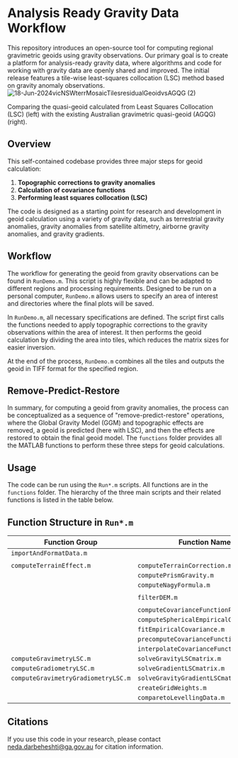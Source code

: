 # Analysis Ready Gravity Data Workflow

This repository introduces an open-source tool for computing regional gravimetric geoids using gravity observations. Our primary goal is to create a platform for analysis-ready gravity data, where algorithms and code for working with gravity data are openly shared and improved. The initial release features a tile-wise least-squares collocation (LSC) method based on gravity anomaly observations.
![18-Jun-2024vicNSWterrMosaicTilesresidualGeoidvsAGQG (2)](https://github.com/user-attachments/assets/4444d059-cf1b-411a-8b2a-2196175c7f08)

Comparing the quasi-geoid calculated from Least Squares Collocation (LSC) (left) with the existing Australian gravimetric quasi-geoid (AGQG) (right). 
## Overview

This self-contained codebase provides three major steps for geoid calculation:
1. **Topographic corrections to gravity anomalies**
2. **Calculation of covariance functions**
3. **Performing least squares collocation (LSC)**

The code is designed as a starting point for research and development in geoid calculation using a variety of gravity data, such as terrestrial gravity anomalies, gravity anomalies from satellite altimetry, airborne gravity anomalies, and gravity gradients.

## Workflow

The workflow for generating the geoid from gravity observations can be found in `RunDemo.m`. This script is highly flexible and can be adapted to different regions and processing requirements. Designed to be run on a personal computer, `RunDemo.m` allows users to specify an area of interest and directories where the final plots will be saved.

In `RunDemo.m`, all necessary specifications are defined. The script first calls the functions needed to apply topographic corrections to the gravity observations within the area of interest. It then performs the geoid calculation by dividing the area into tiles, which reduces the matrix sizes for easier inversion.

At the end of the process, `RunDemo.m` combines all the tiles and outputs the geoid in TIFF format for the specified region.

## Remove-Predict-Restore

In summary, for computing a geoid from gravity anomalies, the process can be conceptualized as a sequence of "remove-predict-restore" operations, where the Global Gravity Model (GGM) and topographic effects are removed, a geoid is predicted (here with LSC), and then the effects are restored to obtain the final geoid model. The `functions` folder provides all the MATLAB functions to perform these three steps for geoid calculations.

## Usage

The code can be run using the `Run*.m` scripts.
All functions are in the `functions` folder. The hierarchy of the three main scripts and their related functions is listed in the table below.

## Function Structure in `Run*.m`

| **Function Group**                                | **Function Name**                               |
|---------------------------------------------------|-------------------------------------------------|
| `importAndFormatData.m`                           |                                                 |
|                                                   |                                                 |
| `computeTerrainEffect.m`                          | `computeTerrainCorrection.m`                    |
|                                                   | `computePrismGravity.m`                         |
|                                                   | `computeNagyFormula.m`                          |
|                                                   |                                                 |
|                                                   | `filterDEM.m`                                   |
|                                                   |                                                 |
|                                                   | `computeCovarianceFunctionParameters.m`         |
|                                                   | `computeSphericalEmpiricalCovariance.m`         |
|                                                   | `fitEmpiricalCovariance.m`                      |
|                                                   | `precomputeCovarianceFunction.m`                |
|                                                   | `interpolateCovarianceFunction.m`               |
|             `computeGravimetryLSC.m`              | `solveGravityLSCmatrix.m`                       |
|             `computeGradiometryLSC.m`             | `solveGradientLSCmatrix.m`                      |
|             `computeGravimetryGradiometryLSC.m`   | `solveGravityGradientLSCmatrix.m`               |
|                                                   | `createGridWeights.m`                           |
|                                                   | `comparetoLevellingData.m`                      |



## Citations

If you use this code in your research, please contact [neda.darbeheshti@ga.gov.au](mailto:neda.darbeheshti@ga.gov.au) for citation information.



